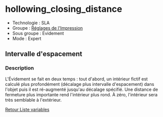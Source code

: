 # hollowing_closing_distance

* Technologie : SLA
* Groupe : [Réglages de l'Impression](../sla_printer/sla_parameters.md)
* Sous groupe : Evidement
* Mode : Expert

## Intervalle d'espacement

### Description

L'Évidement se fait en deux temps : tout d'abord, un intérieur fictif est calculé plus profondément (décalage plus intervalle d'espacement) dans l'objet puis il est ré-augmenté jusqu'au décalage spécifié. Une distance de fermeture plus importante rend l'intérieur plus rond. À zéro, l'intérieur sera très semblable à l'extérieur.

[Retour Liste variables](variable_list.md)